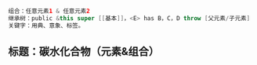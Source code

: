 ```java
组合：任意元素1 & 任意元素2
继承树：public &this super [[基本]]，<E> has B，C，D throw [父元素/子元素]
关键字：用典、意象、标签。
```

## 标题：碳水化合物（元素&组合）